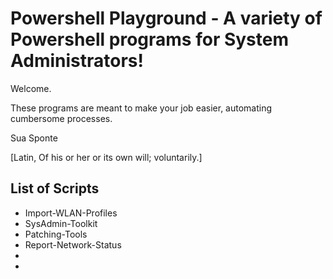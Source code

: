 # Powershell Playground - A variety of Powershell programs for System Administrators!

Welcome. 

These programs are meant to make your job easier, automating cumbersome processes.



Sua Sponte

[Latin, Of his or her or its own will; voluntarily.]

## List of Scripts

- Import-WLAN-Profiles
- SysAdmin-Toolkit
- Patching-Tools
- Report-Network-Status
- 
-
